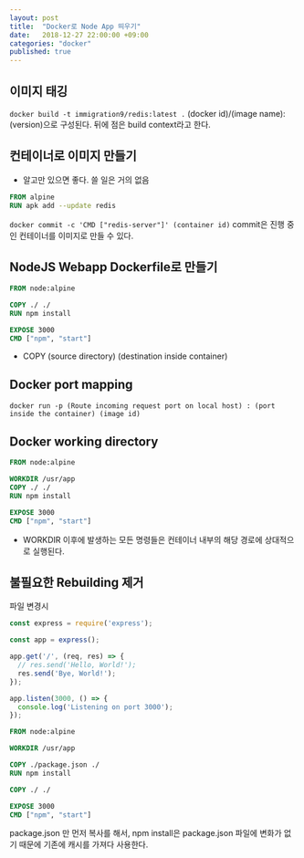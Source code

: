 ```yaml
---
layout: post
title:  "Docker로 Node App 띄우기"
date:   2018-12-27 22:00:00 +09:00
categories: "docker"
published: true
---
```



## 이미지 태깅
`docker build -t immigration9/redis:latest .`
(docker id)/(image name):(version)으로 구성된다.
뒤에 점은 build context라고 한다.

## 컨테이너로 이미지 만들기 
* 알고만 있으면 좋다. 쓸 일은 거의 없음
```Dockerfile
FROM alpine
RUN apk add --update redis
```

`docker commit -c 'CMD ["redis-server"]' (container id)`
commit은 진행 중인 컨테이너를 이미지로 만들 수 있다.

## NodeJS Webapp Dockerfile로 만들기

```Dockerfile
FROM node:alpine

COPY ./ ./
RUN npm install

EXPOSE 3000
CMD ["npm", "start"]
```

* COPY (source directory) (destination inside container)

## Docker port mapping
`docker run -p (Route incoming request port on local host) : (port inside the container) (image id)`

## Docker working directory
```Dockerfile
FROM node:alpine

WORKDIR /usr/app
COPY ./ ./
RUN npm install

EXPOSE 3000
CMD ["npm", "start"]
```
* WORKDIR 이후에 발생하는 모든 명령들은 컨테이너 내부의 해당 경로에 상대적으로 실행된다.

## 불필요한 Rebuilding 제거
파일 변경시
```javascript
const express = require('express');

const app = express();

app.get('/', (req, res) => {
  // res.send('Hello, World!');
  res.send('Bye, World!');
});

app.listen(3000, () => {
  console.log('Listening on port 3000');
});
```

```Dockerfile
FROM node:alpine

WORKDIR /usr/app

COPY ./package.json ./
RUN npm install

COPY ./ ./

EXPOSE 3000
CMD ["npm", "start"]
```
package.json 만 먼저 복사를 해서, npm install은 package.json 파일에 변화가 없기 때문에 기존에 캐시를 가져다 사용한다.